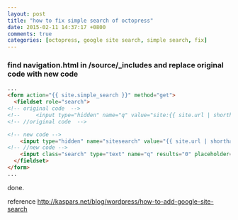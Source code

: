 ```yaml
---
layout: post
title: "how to fix simple search of octopress"
date: 2015-02-11 14:37:17 +0800
comments: true
categories: [octopress, google site search, simple search, fix]
---
```


### find navigation.html in /source/_includes and replace original code with new code
``` html
...
<form action="{{ site.simple_search }}" method="get">
  <fieldset role="search">
<!-- original code  -->
<!--     <input type="hidden" name="q" value="site:{{ site.url | shorthand_url }}" /> -->
<!-- //original code  -->

<!-- new code -->
    <input type="hidden" name="sitesearch" value="{{ site.url | shorthand_url }}" />
<!-- //new code -->
    <input class="search" type="text" name="q" results="0" placeholder="Search"/>
  </fieldset>
</form>
...
```

done.

reference
http://kaspars.net/blog/wordpress/how-to-add-google-site-search